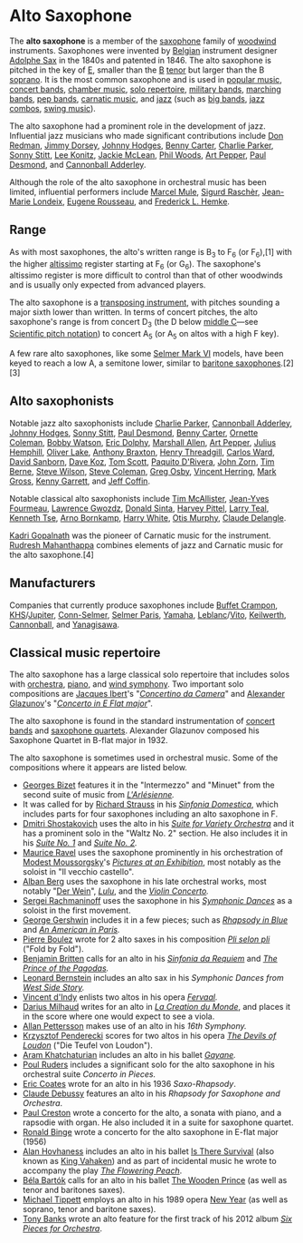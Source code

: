 # Alto Saxophone
The **alto saxophone** is a member of the
[saxophone](saxophone "wikilink") family of
[woodwind](woodwind "wikilink") instruments. Saxophones were invented by
[Belgian](Belgians "wikilink") instrument designer [Adolphe
Sax](Adolphe_Sax "wikilink") in the 1840s and patented in 1846. The alto
saxophone is pitched in the key of [E](E♭_(musical_note) "wikilink"),
smaller than the [B](B♭_(musical_note) "wikilink")
[tenor](Tenor_saxophone "wikilink") but larger than the B
[soprano](Soprano_saxophone "wikilink"). It is the most common saxophone
and is used in [popular music](popular_music "wikilink"), [concert
bands](concert_band "wikilink"), [chamber
music](chamber_music "wikilink"), [solo
repertoire](List_of_concert_works_for_saxophone "wikilink"), [military
bands](military_band "wikilink"), [marching
bands](marching_band "wikilink"), [pep bands](pep_band "wikilink"),
[carnatic music](carnatic_music "wikilink"), and [jazz](jazz "wikilink")
(such as [big bands](big_band "wikilink"), [jazz
combos](jazz_combo "wikilink"), [swing music](swing_music "wikilink")).

The alto saxophone had a prominent role in the development of jazz.
Influential jazz musicians who made significant contributions include
[Don Redman](Don_Redman "wikilink"), [Jimmy
Dorsey](Jimmy_Dorsey "wikilink"), [Johnny
Hodges](Johnny_Hodges "wikilink"), [Benny
Carter](Benny_Carter "wikilink"), [Charlie
Parker](Charlie_Parker "wikilink"), [Sonny
Stitt](Sonny_Stitt "wikilink"), [Lee Konitz](Lee_Konitz "wikilink"),
[Jackie McLean](Jackie_McLean "wikilink"), [Phil
Woods](Phil_Woods "wikilink"), [Art Pepper](Art_Pepper "wikilink"),
[Paul Desmond](Paul_Desmond "wikilink"), and [Cannonball
Adderley](Cannonball_Adderley "wikilink").

Although the role of the alto saxophone in orchestral music has been
limited, influential performers include [Marcel
Mule](Marcel_Mule "wikilink"), [Sigurd
Raschèr](Sigurd_Raschèr "wikilink"), [Jean-Marie
Londeix](Jean-Marie_Londeix "wikilink"), [Eugene
Rousseau](Eugene_Rousseau_(saxophonist) "wikilink"), and [Frederick L.
Hemke](Frederick_L._Hemke "wikilink").

## Range

As with most saxophones, the alto's written range is B<sub>3</sub> to
F<sub>6</sub> (or F<sub>6</sub>),[1] with the higher
[altissimo](altissimo "wikilink") register starting at F<sub>6</sub> (or
G<sub>6</sub>). The saxophone's altissimo register is more difficult to
control than that of other woodwinds and is usually only expected from
advanced players.

The alto saxophone is a [transposing
instrument](transposing_instrument "wikilink"), with pitches sounding a
major sixth lower than written. In terms of concert pitches, the alto
saxophone's range is from concert D<sub>3</sub> (the D below [middle
C](middle_C "wikilink")—see [Scientific pitch
notation](Scientific_pitch_notation "wikilink")) to concert
A<sub>5</sub> (or A<sub>5</sub> on altos with a high F key).

A few rare alto saxophones, like some [Selmer Mark
VI](Selmer_Mark_VI "wikilink") models, have been keyed to reach a low A,
a semitone lower, similar to [baritone
saxophones](Baritone_Saxophones "wikilink").[2][3]

## Alto saxophonists

Notable jazz alto saxophonists include [Charlie
Parker](Charlie_Parker "wikilink"), [Cannonball
Adderley](Cannonball_Adderley "wikilink"), [Johnny
Hodges](Johnny_Hodges "wikilink"), [Sonny
Stitt](Sonny_Stitt "wikilink"), [Paul Desmond](Paul_Desmond "wikilink"),
[Benny Carter](Benny_Carter "wikilink"), [Ornette
Coleman](Ornette_Coleman "wikilink"), [Bobby
Watson](Bobby_Watson "wikilink"), [Eric Dolphy](Eric_Dolphy "wikilink"),
[Marshall Allen](Marshall_Allen "wikilink"), [Art
Pepper](Art_Pepper "wikilink"), [Julius
Hemphill](Julius_Hemphill "wikilink"), [Oliver
Lake](Oliver_Lake "wikilink"), [Anthony
Braxton](Anthony_Braxton "wikilink"), [Henry
Threadgill](Henry_Threadgill "wikilink"), [Carlos
Ward](Carlos_Ward "wikilink"), [David
Sanborn](David_Sanborn "wikilink"), [Dave Koz](Dave_Koz "wikilink"),
[Tom Scott](Tom_Scott_(saxophonist) "wikilink"), [Paquito
D'Rivera](Paquito_D'Rivera "wikilink"), [John
Zorn](John_Zorn "wikilink"), [Tim Berne](Tim_Berne "wikilink"), [Steve
Wilson](Steve_Wilson_(jazz_musician) "wikilink"), [Steve
Coleman](Steve_Coleman "wikilink"), [Greg Osby](Greg_Osby "wikilink"),
[Vincent Herring](Vincent_Herring "wikilink"), [Mark
Gross](Mark_Gross_(musician) "wikilink"), [Kenny
Garrett](Kenny_Garrett "wikilink"), and [Jeff
Coffin](Jeff_Coffin "wikilink").

Notable classical alto saxophonists include [Tim
McAllister](Tim_McAllister "wikilink"), [Jean-Yves
Fourmeau](Jean-Yves_Fourmeau "wikilink"), [Lawrence
Gwozdz](Lawrence_Gwozdz "wikilink"), [Donald
Sinta](Donald_Sinta "wikilink"), [Harvey
Pittel](Harvey_Pittel "wikilink"), [Larry Teal](Larry_Teal "wikilink"),
[Kenneth Tse](Kenneth_Tse "wikilink"), [Arno
Bornkamp](Arno_Bornkamp "wikilink"), [Harry
White](Harry_White_(saxophonist) "wikilink"), [Otis
Murphy](Otis_Murphy "wikilink"), [Claude
Delangle](Claude_Delangle "wikilink").

[Kadri Gopalnath](Kadri_Gopalnath "wikilink") was the pioneer of
Carnatic music for the instrument. [Rudresh
Mahanthappa](Rudresh_Mahanthappa "wikilink") combines elements of jazz
and Carnatic music for the alto saxophone.[4]

## Manufacturers

Companies that currently produce saxophones include [Buffet
Crampon](Buffet_Crampon "wikilink"),
[KHS](KHS_Musical_Instruments "wikilink")/[Jupiter](Jupiter_Band_Instruments "wikilink"),
[Conn-Selmer](Conn-Selmer "wikilink"), [Selmer
Paris](Henri_Selmer_Paris "wikilink"),
[Yamaha](Yamaha_Corporation "wikilink"),
[Leblanc](Conn-Selmer "wikilink")/[Vito](Vito_(Leblanc) "wikilink"),
[Keilwerth](Keilwerth "wikilink"),
[Cannonball](Cannonball_Musical_Instruments "wikilink"), and
[Yanagisawa](Yanagisawa_Wind_Instruments "wikilink"). 

## Classical music repertoire

The alto saxophone has a large classical solo repertoire that includes
solos with [orchestra](orchestra "wikilink"), [piano](piano "wikilink"),
and [wind symphony](concert_band "wikilink"). Two important solo
compositions are [Jacques Ibert](Jacques_Ibert "wikilink")'s
"*[Concertino da Camera](Concertino_da_Camera "wikilink")*" and
[Alexander Glazunov](Alexander_Glazunov "wikilink")'s "*[Concerto in E
Flat major](Saxophone_Concerto_(Glazunov) "wikilink")*".

The alto saxophone is found in the standard instrumentation of [concert
bands](concert_band "wikilink") and [saxophone
quartets](saxophone_quartet "wikilink"). Alexander Glazunov composed his
Saxophone Quartet in B-flat major in 1932.

The alto saxophone is sometimes used in orchestral music. Some of the
compositions where it appears are listed below.

-   [Georges Bizet](Georges_Bizet "wikilink") features it in the
    "Intermezzo" and "Minuet" from the second suite of music from
    *[L'Arlésienne](L'Arlésienne_(Bizet) "wikilink").*
-   It was called for by [Richard Strauss](Richard_Strauss "wikilink")
    in his *[Sinfonia Domestica](Sinfonia_Domestica "wikilink")*, which
    includes parts for four saxophones including an alto saxophone in F.
-   [Dmitri Shostakovich](Dmitri_Shostakovich "wikilink") uses the alto
    in his *[Suite for Variety
    Orchestra](Suite_for_Variety_Orchestra_(Shostakovich) "wikilink")*
    and it has a prominent solo in the "Waltz No. 2" section. He also
    includes it in his *[Suite No.
    1](Suite_for_Jazz_Orchestra_No._1_(Shostakovich) "wikilink")* and
    *[Suite No.
    2](Suite_for_Jazz_Orchestra_No._2_(Shostakovich) "wikilink").*
-   [Maurice Ravel](Maurice_Ravel "wikilink") uses the saxophone
    prominently in his orchestration of [Modest
    Moussorgsky](Modest_Moussorgsky "wikilink")'s *[Pictures at an
    Exhibition](Pictures_at_an_Exhibition "wikilink")*, most notably as
    the soloist in "Il vecchio castello".
-   [Alban Berg](Alban_Berg "wikilink") uses the saxophone in his late
    orchestral works, most notably "[Der Wein](Der_Wein "wikilink")",
    *[Lulu](Lulu_(opera) "wikilink")*, and the *[Violin
    Concerto](Violin_Concerto_(Berg) "wikilink").*
-   [Sergei Rachmaninoff](Sergei_Rachmaninoff "wikilink") uses the
    saxophone in his *[Symphonic
    Dances](Symphonic_Dances_(Rachmaninoff) "wikilink")* as a soloist in
    the first movement.
-   [George Gershwin](George_Gershwin "wikilink") includes it in a few
    pieces; such as *[Rhapsody in Blue](Rhapsody_in_Blue "wikilink")*
    and *[An American in Paris](An_American_in_Paris "wikilink").*
-   [Pierre Boulez](Pierre_Boulez "wikilink") wrote for 2 alto saxes in
    his composition *[Pli selon pli](Pli_selon_pli "wikilink")* ("Fold
    by Fold").
-   [Benjamin Britten](Benjamin_Britten "wikilink") calls for an alto in
    his *[Sinfonia da Requiem](Sinfonia_da_Requiem "wikilink")* and
    *[The Prince of the Pagodas](The_Prince_of_the_Pagodas "wikilink").*
-   [Leonard Bernstein](Leonard_Bernstein "wikilink") includes an alto
    sax in his *Symphonic Dances from [West Side
    Story](West_Side_Story "wikilink").*
-   [Vincent d'Indy](Vincent_d'Indy "wikilink") enlists two altos in his
    opera *[Fervaal](Fervaal "wikilink").*
-   [Darius Milhaud](Darius_Milhaud "wikilink") writes for an alto in
    *[La Creation du Monde](La_Creation_du_Monde "wikilink")*, and
    places it in the score where one would expect to see a viola.
-   [Allan Pettersson](Allan_Pettersson "wikilink") makes use of an alto
    in his *16th Symphony.*
-   [Krzysztof Penderecki](Krzysztof_Penderecki "wikilink") scores for
    two altos in his opera *[The Devils of
    Loudon](The_Devils_of_Loudon "wikilink")* ("Die Teufel von Loudon").
-   [Aram Khatchaturian](Aram_Khatchaturian "wikilink") includes an alto
    in his ballet *[Gayane](Gayane_(ballet) "wikilink").*
-   [Poul Ruders](Poul_Ruders "wikilink") includes a significant solo
    for the alto saxophone in his orchestral suite *Concerto in Pieces.*
-   [Eric Coates](Eric_Coates "wikilink") wrote for an alto in his 1936
    *Saxo-Rhapsody*.
-   [Claude Debussy](Claude_Debussy "wikilink") features an alto in his
    *Rhapsody for Saxophone and Orchestra*.
-   [Paul Creston](Paul_Creston "wikilink") wrote a concerto for the
    alto, a sonata with piano, and a rapsodie with organ. He also
    included it in a suite for saxophone quartet.
-   [Ronald Binge](Ronald_Binge "wikilink") wrote a concerto for the
    alto saxophone in E-flat major (1956)
-   [Alan Hovhaness](Alan_Hovhaness "wikilink") includes an alto in his
    ballet [Is There Survival](Is_There_Survival "wikilink") (also known
    as [King Vahaken](King_Vahaken "wikilink")) and as part of
    incidental music he wrote to accompany the play *[The Flowering
    Peach](The_Flowering_Peach "wikilink")*.
-   [Béla Bartók](Béla_Bartók "wikilink") calls for an alto in his
    ballet [The Wooden Prince](The_Wooden_Prince "wikilink") (as well as
    tenor and baritones saxes).
-   [Michael Tippett](Michael_Tippett "wikilink") employs an alto in his
    1989 opera [New Year](New_Year "wikilink") (as well as soprano,
    tenor and baritone saxes).
-   [Tony Banks](Tony_Banks_(musician) "wikilink") wrote an alto feature
    for the first track of his 2012 album *[Six Pieces for
    Orchestra](Six_Pieces_for_Orchestra "wikilink")*.
